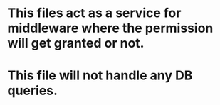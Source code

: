 # This files act as a service for middleware where the permission will get granted or not.

# This file will not handle any DB queries.

